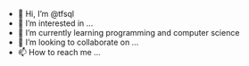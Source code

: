 - 👋 Hi, I’m @tfsql
- 👀 I’m interested in ...
- 🌱 I’m currently learning programming and computer science
- 💞️ I’m looking to collaborate on ...
- 📫 How to reach me ...

<!---
tfsql/tfsql is a ✨ special ✨ repository because its `README.md` (this file) appears on your GitHub profile.
You can click the Preview link to take a look at your changes.
--->
